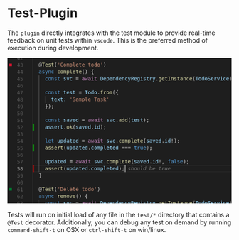 Test-Plugin
===

The [`plugin`](https://marketplace.visualstudio.com/items?itemName=arcsine.travetto-test-plugin) directly integrates with the test module to provide real-time feedback on unit tests within `vscode`.  This is the preferred method of execution during development.

<img src="/assets/landing/testing.png">

Tests will run on initial load of any file in the `test/*` directory that contains a `@Test` decorator.  Additionally, you can debug any test on demand by running `command-shift-t` on OSX or `ctrl-shift-t` on win/linux. 